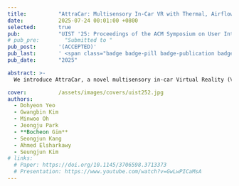 ```yaml
---
title:          "AttraCar: Multisensory In-Car VR with Thermal, Airflow, and Motion Feedback through Built-In Vehicle Systems"
date:           2025-07-24 00:01:00 +0800
selected:       true
pub:            "UIST '25: Proceedings of the ACM Symposium on User Interface Software and Technology"
# pub_pre:        "Submitted to "
pub_post:       '(ACCEPTED)'
pub_last:       ' <span class="badge badge-pill badge-publication badge-success">Spotlight</span>'
pub_date:       "2025"

abstract: >-
  We introduce AttraCar, a novel multisensory in-car Virtual Reality (VR) platform that delivers thermal, airflow, and motion feedback using built-in vehicle systems. Leveraging the Heating, Ventilation, and Air Conditioning (HVAC) system for airflow and thermal variation, and the power seat for motion feedback, perceptual thresholds were determined through Just Noticeable Difference (JND) experiments. A user study evaluated six feedback conditions (Baseline, Ambient Airflow, Thermal Airflow, Seat Motion, Ambient Airflow + Seat Motion, Thermal Airflow + Seat Motion) during on-road VR scenarios. A subsequent on-road study demonstrates that different combinations of feedback are not only perceptually distinct but also highly effective in a dynamic VR context, significantly mitigating motion sickness and enhancing presence and haptic experience. We conclude with reflections on design considerations, integration challenges, and real-world applicability for scalable multisensory in-car VR systems utilizing existing vehicle components.

cover:          /assets/images/covers/uist252.jpg
authors:
  - Dohyeon Yeo
  - Gwangbin Kim
  - Minwoo Oh
  - Jeongju Park
  - **Bocheon Gim**
  - Seongjun Kang
  - Ahmed Elsharkawy
  - Seungjun Kim
# links:
  # Paper: https://doi.org/10.1145/3706598.3713373
  # Presentation: https://www.youtube.com/watch?v=GwLwPICaMsA
---
```

